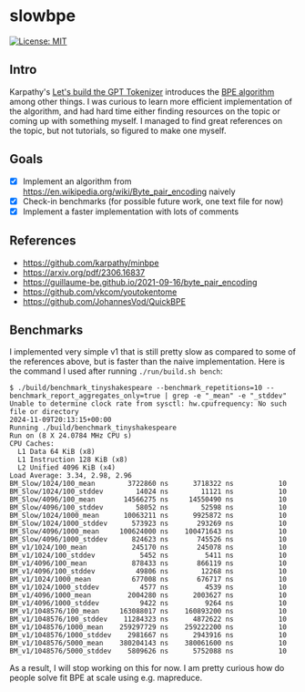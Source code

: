 # slowbpe

[![License: MIT](https://img.shields.io/badge/license-MIT-blue.svg)](https://opensource.org/licenses/MIT)

## Intro

Karpathy's [Let's build the GPT Tokenizer](https://youtu.be/zduSFxRajkE?si=ES9gE_VCrkfKiYVd) introduces the [BPE algorithm](https://en.wikipedia.org/wiki/Byte_pair_encoding) among other things. I was curious to learn more efficient implementation of the algorithm, and had hard time either finding resources on the topic or coming up with something myself. I managed to find great references on the topic, but not tutorials, so figured to make one myself.

## Goals

- [x] Implement an algorithm from https://en.wikipedia.org/wiki/Byte_pair_encoding naively
- [x] Check-in benchmarks (for possible future work, one text file for now)
- [x] Implement a faster implementation with lots of comments

## References

- https://github.com/karpathy/minbpe
- https://arxiv.org/pdf/2306.16837
- https://guillaume-be.github.io/2021-09-16/byte_pair_encoding
- https://github.com/vkcom/youtokentome
- https://github.com/JohannesVod/QuickBPE

## Benchmarks

I implemented very simple v1 that is still pretty slow as compared to some of the references above, but is faster than the naive implementation. Here is the command I used after running `./run/build.sh bench`:
```
$ ./build/benchmark_tinyshakespeare --benchmark_repetitions=10 --benchmark_report_aggregates_only=true | grep -e "_mean" -e "_stddev"
Unable to determine clock rate from sysctl: hw.cpufrequency: No such file or directory
2024-11-09T20:13:15+00:00
Running ./build/benchmark_tinyshakespeare
Run on (8 X 24.0784 MHz CPU s)
CPU Caches:
  L1 Data 64 KiB (x8)
  L1 Instruction 128 KiB (x8)
  L2 Unified 4096 KiB (x4)
Load Average: 3.34, 2.98, 2.96
BM_Slow/1024/100_mean        3722860 ns      3718322 ns           10
BM_Slow/1024/100_stddev        14024 ns        11121 ns           10
BM_Slow/4096/100_mean       14566275 ns     14550490 ns           10
BM_Slow/4096/100_stddev        58052 ns        52598 ns           10
BM_Slow/1024/1000_mean      10063211 ns      9925872 ns           10
BM_Slow/1024/1000_stddev      573923 ns       293269 ns           10
BM_Slow/4096/1000_mean     100624000 ns    100471643 ns           10
BM_Slow/4096/1000_stddev      824623 ns       745526 ns           10
BM_v1/1024/100_mean           245170 ns       245078 ns           10
BM_v1/1024/100_stddev           5452 ns         5411 ns           10
BM_v1/4096/100_mean           878433 ns       866119 ns           10
BM_v1/4096/100_stddev          49806 ns        12268 ns           10
BM_v1/1024/1000_mean          677008 ns       676717 ns           10
BM_v1/1024/1000_stddev          4577 ns         4539 ns           10
BM_v1/4096/1000_mean         2004280 ns      2003627 ns           10
BM_v1/4096/1000_stddev          9422 ns         9264 ns           10
BM_v1/1048576/100_mean     163088017 ns    160893200 ns           10
BM_v1/1048576/100_stddev    11284323 ns      4872622 ns           10
BM_v1/1048576/1000_mean    259297729 ns    259222200 ns           10
BM_v1/1048576/1000_stddev    2981667 ns      2943916 ns           10
BM_v1/1048576/5000_mean    380204143 ns    380061600 ns           10
BM_v1/1048576/5000_stddev    5809626 ns      5752088 ns           10
```

As a result, I will stop working on this for now. I am pretty curious how do people solve fit BPE at scale using e.g. mapreduce.
